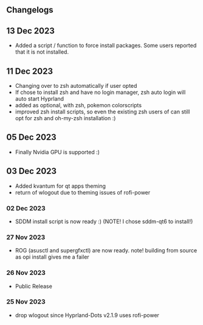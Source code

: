 ## Changelogs

## 13 Dec 2023
- Added a script / function to force install packages. Some users reported that it is not installed.

## 11 Dec 2023
- Changing over to zsh automatically if user opted
- If chose to install zsh and have no login manager, zsh auto login will auto start Hyprland
- added as optional, with zsh, pokemon colorscripts
- improved zsh install scripts, so even the existing zsh users of can still opt for zsh and oh-my-zsh installation :)

## 05 Dec 2023
- Finally Nvidia GPU is supported :)

## 03 Dec 2023
- Added kvantum for qt apps theming
- return of wlogout due to theming issues of rofi-power

### 02 Dec 2023
- SDDM install script is now ready :) (NOTE! I chose sddm-qt6 to install!)

### 27 Nov 2023
- ROG (asusctl and supergfxctl) are now ready. note! building from source as opi install gives me a failer

### 26 Nov 2023
- Public Release

### 25 Nov 2023
- drop wlogout since Hyprland-Dots v2.1.9 uses rofi-power



